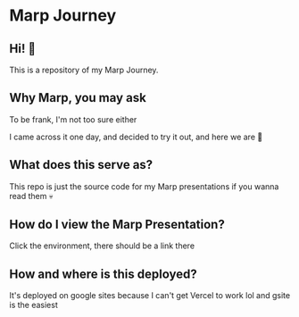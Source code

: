 # Marp Journey
## Hi! :wave: 
This is a repository of my Marp Journey.

## Why Marp, you may ask
To be frank, I'm not too sure either

I came across it one day, and decided to try it out, and here we are :woozy_face:	

## What does this serve as?
This repo is just the source code for my Marp presentations if you wanna read them :skull:	

## How do I view the Marp Presentation?
Click the environment, there should be a link there

## How and where is this deployed?
It's deployed on google sites because I can't get Vercel to work lol and gsite is the easiest
